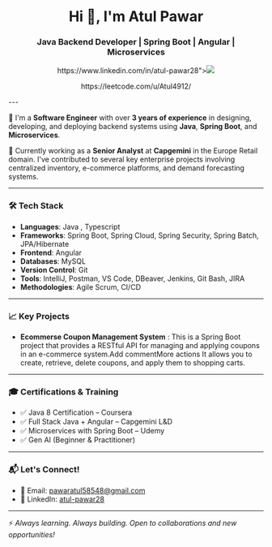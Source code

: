 <h1 align="center">Hi 👋, I'm Atul Pawar</h1>
<h3 align="center">Java Backend Developer | Spring Boot | Angular | Microservices</h3>
 
<p align="center">
https://www.linkedin.com/in/atul-pawar28"><img src="https://img.shields.io/badge/LinkedIn-Atul%20Pawar-blue?style=flat-square&logo=linkedin"></a>
</p>
 <p align="center"> https://leetcode.com/u/Atul4912/</p>
---
 
🌟 I'm a **Software Engineer** with over **3 years of experience** in designing, developing, and deploying backend systems using **Java**, **Spring Boot**, and **Microservices**.
 
💼 Currently working as a **Senior Analyst** at **Capgemini** in the Europe Retail domain. I've contributed to several key enterprise projects involving centralized inventory, e-commerce platforms, and demand forecasting systems.
 
---
 
### 🛠️ Tech Stack
 
- **Languages**: Java , Typescript
- **Frameworks**: Spring Boot, Spring Cloud, Spring Security, Spring Batch, JPA/Hibernate  
- **Frontend**: Angular  
- **Databases**: MySQL  
- **Version Control**: Git  
- **Tools**: IntelliJ, Postman, VS Code, DBeaver, Jenkins, Git Bash, JIRA  
- **Methodologies**: Agile Scrum, CI/CD  
 
---
 
### 📈 Key Projects
 
- **Ecommerse Coupon Management System** : This is a Spring Boot project that provides a RESTful API for managing and applying coupons in an e-commerce system.Add commentMore actions
It allows you to create, retrieve, delete coupons, and apply them to shopping carts.

---
 
### 🎓 Certifications & Training
 
- ✅ Java 8 Certification – Coursera  
- ✅ Full Stack Java + Angular – Capgemini L&D  
- ✅ Microservices with Spring Boot – Udemy  
- ✅ Gen AI (Beginner & Practitioner)
 
---
 
### 📬 Let's Connect!
 
- 📧 Email: [pawaratul58548@gmail.com](mailto:pawaratul58548@gmail.com)  
- 🔗 LinkedIn: [atul-pawar28](https://www.linkedin.com/in/atul-pawar28)
 
---
 
⚡ *Always learning. Always building. Open to collaborations and new opportunities!*
